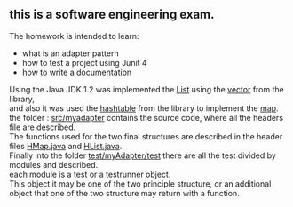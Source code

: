 ## this is a software engineering exam. <br />
The homework is intended to learn:
- what is an adapter pattern
- how to test a project using Junit 4
- how to write a documentation <br />

Using the Java JDK 1.2 was implemented the [List](https://github.com/Sputnik10g/Homework1/blob/start/src/myAdapter/ListAdapter.java) using the [vector](https://github.com/Sputnik10g/Homework1/blob/start/src/myAdapter/HVector.java) 
from the library,<br />
and also it was used the [hashtable](https://github.com/Sputnik10g/Homework1/blob/start/src/myAdapter/HHashtable.java) 
from the library to implement the [map](https://github.com/Sputnik10g/Homework1/blob/start/src/myAdapter/MapAdapter.java).<br />
the folder : [src/myadapter](https://github.com/Sputnik10g/Homework1/tree/start/src/myAdapter)
contains the source code, where all the headers file are described. <br />
The functions used for the two final structures are described in the header files 
[HMap.java](https://github.com/Sputnik10g/Homework1/blob/start/src/myAdapter/HMap.java) and
[HList.java](https://github.com/Sputnik10g/Homework1/blob/start/src/myAdapter/HList.java).<br />
Finally into the folder [test/myAdapter/test](https://github.com/Sputnik10g/Homework1/tree/start/Test/myAdapter/Test)
there are all the test divided by modules and described.<br /> 
each module is a test or a testrunner object.<br />
This object it may be one of the two principle structure, or an additional object that one of the
two structure may return with a function.
